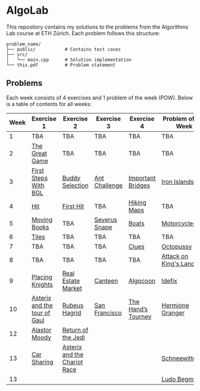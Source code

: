 # AlgoLab
This repository contains my solutions to the problems from the Algorithms Lab course at ETH Zürich. Each problem follows this structure:

```
problem_name/
├── public/           # Contains test cases
├── src/
│   └── main.cpp      # Solution implementation
└── this.pdf          # Problem statement
```

## Problems

Each week consists of 4 exercises and 1 problem of the week (POW). Below is a table of contents for all weeks:

| Week | Exercise 1 | Exercise 2 | Exercise 3 | Exercise 4 | Problem of the Week |
|------|------------|------------|------------|------------|---------------------|
| 1 | TBA | TBA | TBA | TBA | TBA |
| 2 | [The Great Game](week02/the_great_game) | TBA | TBA | TBA | TBA |
| 3 | [First Steps With BGL](week03/first_steps_with_bgl) | [Buddy Selection](week03/buddy_selection) | [Ant Challenge](week03/ant_challenge) | [Important Bridges](week03/important_bridges) | [Iron Islands](week03/iron_islands) |
| 4 | [Hit](week04/hit) | [First Hit](week04/first_hit) | TBA | [Hiking Maps](week04/hiking_maps) | TBA |
| 5 | [Moving Books](week05/moving_books) | TBA | [Severus Snape](week05/severus_snape) | [Boats](week05/boats) | [Motorcycles](week05/motorcycles) |
| 6 | [Tiles](week06/tiles/) | TBA | TBA | TBA | TBA |
| 7 | TBA | TBA | TBA | [Clues](week07/clues) | [Octopussy](week07/octopussy/) |
| 8 | TBA | TBA | TBA | TBA | [Attack on King's Landing](week08/attack_on_kings_landing) |
| 9| [Placing Knights](week09/placing_knights) | [Real Estate Market](week09/real_estate) | [Canteen](week09/canteen) | [Algocoon](week09/algocoon/) | [Idefix](week09/idefix/) |
| 10 | [Asterix and the tour of Gaul](week10/asterix_and_the_tour_of_gaul/) | [Rubeus Hagrid](week10/rubeus_hagrid/) | [San Francisco](week10/san_francisco/) | [The Hand’s Tourney](week10/the_hands_tourney/) | [Hermione Granger](week10/hermione_granger)  |
| 12 | [Alastor Moody](week12/mad-eye-moody/) | [Return of the Jedi](week12/return_of_the_jedi/) | | |
| 13 | [Car Sharing](week13/car_sharing/) | [Asterix and the Chariot Race](week13/asterix_chariot_race/) | | | [Schneewittchen](/week13/schneewittchen)
| 13 | | | | | [Ludo Begman](/week14/ludo_begman)